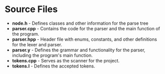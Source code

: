 # Source Files
* **node.h** - Defines classes and other information for the parse tree
* **parser.cpp** - Contains the code for the parser and the main function of the program.
* **parser.hpp** - Header file with enums, constants, and other definitions for the lexer and parser.
* **parser.y** - Defines the grammar and functionality for the parser, including the program's main function.
* **tokens.cpp** - Serves as the scanner for the project.
* **tokens.l** - Defines the accepted tokens.
